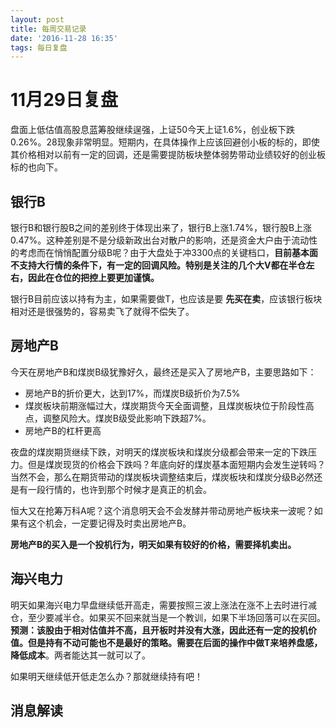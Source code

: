 ```yaml
---
layout: post
title: 每周交易记录
date: '2016-11-28 16:35'
tags: 每日复盘
---
```


# 11月29日复盘

盘面上低估值高股息蓝筹股继续逞强，上证50今天上证1.6%，创业板下跌0.26%。28现象非常明显。短期内，在具体操作上应该回避创小板的标的，即使其价格相对以前有一定的回调，还是需要提防板块整体弱势带动业绩较好的创业板标的也向下。

## 银行B

银行B和银行股B之间的差别终于体现出来了，银行B上涨1.74%，银行股B上涨0.47%。这种差别是不是分级新政出台对散户的影响，还是资金大户由于流动性的考虑而在悄悄配置分级B呢？由于大盘处于冲3300点的关键档口，**目前基本面不支持大行情的条件下，有一定的回调风险。特别是关注的几个大V都在半仓左右，因此在仓位的把控上要更加谨慎。**

银行B目前应该以持有为主，如果需要做T，也应该是要 **先买在卖**，应该银行板块相对还是很强势的，容易卖飞了就得不偿失了。

## 房地产B

今天在房地产B和煤炭B级犹豫好久，最终还是买入了房地产B，主要思路如下：

- 房地产B的折价更大，达到17%，而煤炭B级折价为7.5%
- 煤炭板块前期涨幅过大，煤炭期货今天全面调整，且煤炭板块位于阶段性高点，调整风险大。煤炭B级受此影响下跌超7%。
- 房地产B的杠杆更高

夜盘的煤炭期货继续下跌，对明天的煤炭板块和煤炭分级都会带来一定的下跌压力。但是煤炭现货的价格会下跌吗？年底向好的煤炭基本面短期内会发生逆转吗？当然不会，那么在期货带动的煤炭板块调整结束后，煤炭板块和煤炭分级B必然还是有一段行情的，也许到那个时候才是真正的机会。

恒大又在抢筹万科A呢？这个消息明天会不会发酵并带动房地产板块来一波呢？如果有这个机会，一定要记得及时卖出房地产B。

**房地产B的买入是一个投机行为，明天如果有较好的价格，需要择机卖出。**

## 海兴电力

明天如果海兴电力早盘继续低开高走，需要按照三波上涨法在涨不上去时进行减仓，至少要减半仓。如果买不回来就当是一个教训，如果下半场回落可以在买回。**预测：该股由于相对估值并不高，且开板时并没有大涨，因此还有一定的投机价值。但是持有不动可能也不是最好的策略。需要在后面的操作中做T来培养盘感，降低成本**。两者能达其一就可以了。

如果明天继续低开低走怎么办？那就继续持有吧！

## 消息解读
